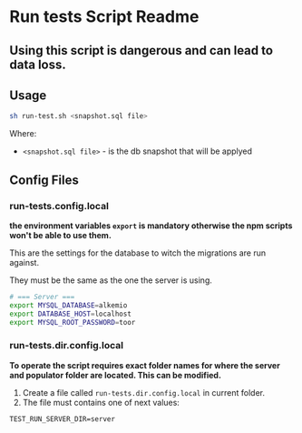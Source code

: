 # Run tests Script Readme

## Using this script is dangerous and can lead to data loss.

## Usage

```bash
sh run-test.sh <snapshot.sql file>

```

Where:

- `<snapshot.sql file>` - is the db snapshot that will be applyed

## Config Files

### run-tests.config.local

**the environment variables `export` is mandatory otherwise the npm scripts won't be able to use them.**

This are the settings for the database to witch the migrations are run against.

They must be the same as the one the server is using.

```bash
# === Server ===
export MYSQL_DATABASE=alkemio
export DATABASE_HOST=localhost
export MYSQL_ROOT_PASSWORD=toor

```

### run-tests.dir.config.local

**To operate the script requires exact folder names for where the server and populator folder are located. This can be modified.**

1. Create a file called `run-tests.dir.config.local` in current folder.
2. The file must contains one of next values:

```
TEST_RUN_SERVER_DIR=server
```
